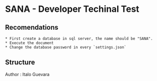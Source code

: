 # SANA - Developer Techinal Test

## Recomendations
	* First create a database in sql server, the name should be "SANA".
	* Execute the document
	* Change the database password in every `settings.json`

## Structure


Author : Italo Guevara